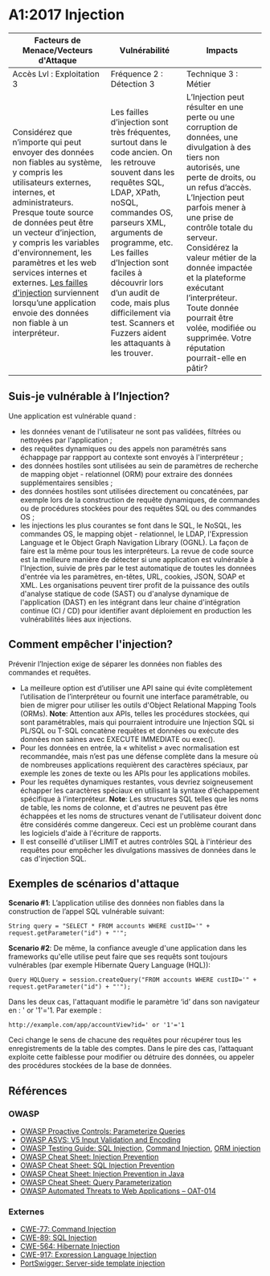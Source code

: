 # A1:2017 Injection

| Facteurs de Menace/Vecteurs d'Attaque | Vulnérabilité    | Impacts  |
| -- | -- | -- |
| Accès Lvl : Exploitation 3 | Fréquence 2 : Détection 3 | Technique 3 : Métier |
| Considérez que n’importe qui peut envoyer des données non fiables au système, y compris les utilisateurs externes, internes, et administrateurs. Presque toute source de données peut être un vecteur d’injection, y compris les variables d'environnement, les paramètres et les web services internes et externes. [Les failles d'injection](https://www.owasp.org/index.php/Injection_Flaws) surviennent lorsqu’une application envoie des données non fiable à un interpréteur.  | Les failles d’injection sont très fréquentes, surtout dans le code ancien. On les retrouve souvent dans les requêtes SQL, LDAP, XPath, noSQL, commandes OS, parseurs XML, arguments de programme, etc. Les failles d’Injection sont faciles à découvrir lors d’un audit de code, mais plus difficilement via test. Scanners et Fuzzers aident les attaquants à les trouver. | L’Injection peut résulter en une perte ou une corruption de données, une divulgation à des tiers non autorisés, une perte de droits, ou un refus d’accès. L’Injection peut parfois mener à une prise de contrôle totale du serveur. Considérez la valeur métier de la donnée impactée et la plateforme exécutant l’interpréteur. Toute donnée pourrait être volée, modifiée ou supprimée. Votre réputation pourrait-elle en pâtir?|


## Suis-je vulnérable à l’Injection?

Une application est vulnérable quand :
* les données venant de l'utilisateur ne sont pas validées, filtrées ou nettoyées par l'application ;
* des requêtes dynamiques ou des appels non paramétrés sans échappage par rappport au contexte sont envoyés à l'interpréteur ;
* des données hostiles sont utilisées au sein de paramètres de recherche de mapping objet - relationnel (ORM) pour extraire des données supplémentaires sensibles ;
* des données hostiles sont utilisées directement ou concaténées, par exemple lors de la construction de requête dynamiques, de commandes ou de procédures stockées pour des requêtes SQL ou des commandes OS ;
* les injections les plus courantes se font dans le SQL, le NoSQL, les commandes OS, le mapping objet - relationnel, le LDAP, l'Expression Language et le Object Graph Navigation Library (OGNL). La façon de faire est la même pour tous les interpréteurs. La revue de code source est la meilleure manière de détecter si une application est vulnérable à l'Injection, suivie de près par le test automatique de toutes les données d'entrée via les paramètres, en-têtes, URL, cookies, JSON, SOAP et XML. Les organisations peuvent tirer profit de la puissance des outils d'analyse statique de code (SAST) ou d'analyse dynamique de l'application (DAST) en les intégrant dans leur chaine d'intégration continue (CI / CD) pour identifier avant déploiement en production les vulnérabilités liées aux injections. 

## Comment empêcher l'injection?

Prévenir l’Injection exige de séparer les données non fiables des commandes et requêtes.

* La meilleure option est d’utiliser une API saine qui évite complètement l’utilisation de l’interpréteur ou fournit une interface paramétrable, ou bien de migrer pour utiliser les outils d'Object Relational Mapping Tools (ORMs). **Note**: Attention aux APIs, telles les procédures stockées, qui sont paramétrables, mais qui pourraient introduire une Injection SQL si PL/SQL ou T-SQL concatène requêtes et données ou exécute des données non saines avec EXECUTE IMMEDIATE ou exec().
* Pour les données en entrée, la « whitelist » avec normalisation est recommandée, mais n’est pas une défense complète dans la mesure où de nombreuses applications requièrent des caractères spéciaux, par exemple les zones de texte ou les APIs pour les applications mobiles.
* Pour les requêtes dynamiques restantes, vous devriez soigneusement échapper les caractères spéciaux en utilisant la syntaxe d’échappement spécifique à l’interpréteur. **Note**: Les structures SQL  telles que les noms de table, les noms de colonne, et d'autres ne peuvent pas être échappées et les noms de structures venant de l'utilisateur doivent donc être considérés comme dangereux. Ceci est un problème courant dans les logiciels d'aide à l'écriture de rapports.
* Il est conseillé d'utiliser LIMIT et autres contrôles SQL à l'intérieur des requêtes pour empêcher les divulgations massives de données dans le cas d'injection SQL.

## Exemples de scénarios d'attaque

**Scenario #1**: L’application utilise des données non fiables dans la construction de l’appel SQL vulnérable suivant:

`String query = "SELECT * FROM accounts WHERE custID='" + request.getParameter("id") + "'";`

**Scenario #2**: De même, la confiance aveugle d'une application dans les frameworks qu'elle utilise peut faire que ses requêts sont toujours vulnérables (par exemple Hibernate Query Language (HQL)):

`Query HQLQuery = session.createQuery("FROM accounts WHERE custID='" + request.getParameter("id") + "'");`

Dans les deux cas, l'attaquant modifie le paramètre ‘id’ dans son navigateur en : ' or '1'='1. Par exemple :

`http://example.com/app/accountView?id=' or '1'='1`

Ceci change le sens de chacune des requêtes pour récupérer tous les enregistrements de la table des comptes. Dans le pire des cas, l’attaquant exploite cette faiblesse pour modifier ou détruire des données, ou appeler des procédures stockées de la base de données.

## Références

### OWASP

* [OWASP Proactive Controls: Parameterize Queries](https://www.owasp.org/index.php/OWASP_Proactive_Controls#2:_Parameterize_Queries)
* [OWASP ASVS: V5 Input Validation and Encoding](https://www.owasp.org/index.php/ASVS_V5_Input_validation_and_output_encoding)
* [OWASP Testing Guide: SQL Injection](https://www.owasp.org/index.php/Testing_for_SQL_Injection_(OTG-INPVAL-005)), [Command Injection](https://www.owasp.org/index.php/Testing_for_Command_Injection_(OTG-INPVAL-013)), [ORM injection](https://www.owasp.org/index.php/Testing_for_ORM_Injection_(OTG-INPVAL-007))
* [OWASP Cheat Sheet: Injection Prevention](https://www.owasp.org/index.php/Injection_Prevention_Cheat_Sheet)
* [OWASP Cheat Sheet: SQL Injection Prevention](https://www.owasp.org/index.php/SQL_Injection_Prevention_Cheat_Sheet)
* [OWASP Cheat Sheet: Injection Prevention in Java](https://www.owasp.org/index.php/Injection_Prevention_Cheat_Sheet_in_Java)
* [OWASP Cheat Sheet: Query Parameterization](https://www.owasp.org/index.php/Query_Parameterization_Cheat_Sheet)
* [OWASP Automated Threats to Web Applications – OAT-014](https://www.owasp.org/index.php/OWASP_Automated_Threats_to_Web_Applications)

### Externes

* [CWE-77: Command Injection](https://cwe.mitre.org/data/definitions/77.html)
* [CWE-89: SQL Injection](https://cwe.mitre.org/data/definitions/89.html)
* [CWE-564: Hibernate Injection](https://cwe.mitre.org/data/definitions/564.html)
* [CWE-917: Expression Language Injection](https://cwe.mitre.org/data/definitions/917.html)
* [PortSwigger: Server-side template injection](https://portswigger.net/kb/issues/00101080_serversidetemplateinjection)
